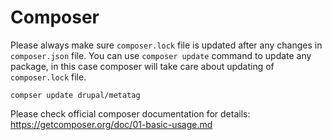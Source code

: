 # Composer
Please always make sure `composer.lock` file is updated after any changes in `composer.json` file.
You can use `composer update` command to update any package, in this case composer will take care about updating of `composer.lock` file.

```
compser update drupal/metatag
```

Please check official composer documentation for details: https://getcomposer.org/doc/01-basic-usage.md